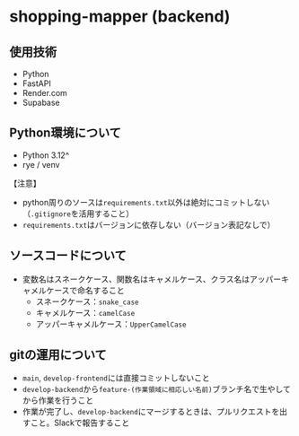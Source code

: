 # shopping-mapper (backend)

## 使用技術
- Python
- FastAPI
- Render.com
- Supabase

## Python環境について
- Python 3.12^
- rye / venv

【注意】
* python周りのソースは`requirements.txt`以外は絶対にコミットしない（`.gitignore`を活用すること）
* `requirements.txt`はバージョンに依存しない（バージョン表記なしで）

## ソースコードについて
* 変数名はスネークケース、関数名はキャメルケース、クラス名はアッパーキャメルケースで命名すること
    * スネークケース：`snake_case`
    * キャメルケース：`camelCase`
    * アッパーキャメルケース：`UpperCamelCase`

## gitの運用について
* `main`, `develop-frontend`には直接コミットしないこと
* `develop-backend`から`feature-(作業領域に相応しい名前)`ブランチ名で生やしてから作業を行うこと
* 作業が完了し、`develop-backend`にマージするときは、プルリクエストを出すこと。Slackで報告すること